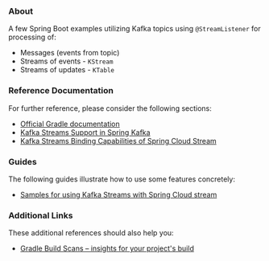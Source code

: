 ### About
A few Spring Boot examples utilizing Kafka topics using `@StreamListener` for processing of:
 - Messages (events from topic)
 - Streams of events - `KStream`
 - Streams of updates - `KTable`
 
### Reference Documentation
For further reference, please consider the following sections:

* [Official Gradle documentation](https://docs.gradle.org)
* [Kafka Streams Support in Spring Kafka](https://docs.spring.io/spring-kafka/docs/current/reference/html/_reference.html#kafka-streams)
* [Kafka Streams Binding Capabilities of Spring Cloud Stream](https://docs.spring.io/spring-cloud-stream/docs/current/reference/htmlsingle/#_kafka_streams_binding_capabilities_of_spring_cloud_stream)

### Guides
The following guides illustrate how to use some features concretely:

* [Samples for using Kafka Streams with Spring Cloud stream](https://github.com/spring-cloud/spring-cloud-stream-samples/tree/master/kafka-streams-samples)

### Additional Links
These additional references should also help you:

* [Gradle Build Scans – insights for your project's build](https://scans.gradle.com#gradle)
